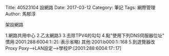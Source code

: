 Title: 40523104 設網路
Date: 2017-03-12
Category: 筆記
Tags: 網際管理
Author: 馬郁淳

架設網路
<!-- PELICAN_END_SUMMARY -->

1.網路共用中心
2.乙太網路3
3.去除TPV4的勾勾
4.點"使用下列DNS伺服器位址"
   慣用:2001:288:6004:1::2(::表示省略)
   其他:2001:b000:1::168
5.到遊覽器改Proxy
   Poxy-->LAN設定-->學校IP:[2001:288:6004:17::17]